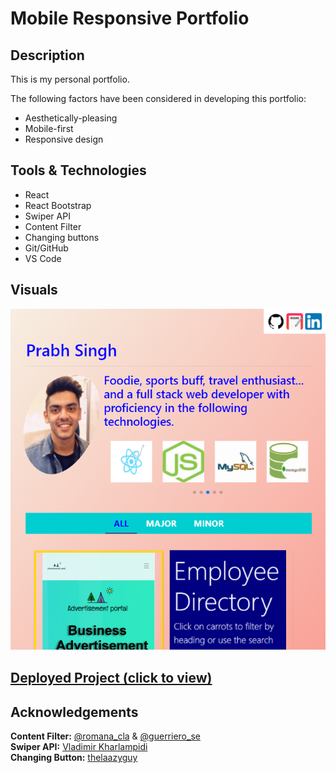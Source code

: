 # Mobile Responsive Portfolio

## Description 

This is my personal portfolio.

The following factors have been considered in developing this portfolio:

- Aesthetically-pleasing
- Mobile-first
- Responsive design

## Tools & Technologies 

- React 
- React Bootstrap
- Swiper API
- Content Filter
- Changing buttons
- Git/GitHub
- VS Code

## Visuals
<img src="./public/images/screenshot.png" alt="screenshot of website"> 

## <a href="https://prabhm512.github.io/">Deployed Project (click to view)</a>

## Acknowledgements

<strong>Content Filter:</strong> <a href="https://twitter.com/romano_cla">@romana_cla</a> & <a href="https://twitter.com/guerriero_se">@guerriero_se</a>                     
<strong>Swiper API:</strong> <a href="https://github.com/nolimits4web">Vladimir Kharlampidi</a>     
<strong>Changing Button:</strong> <a href="https://codepen.io/thelaazyguy">thelaazyguy</a>
